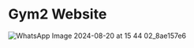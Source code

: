 # Gym2 Website




![WhatsApp Image 2024-08-20 at 15 44 02_8ae157e6](https://github.com/user-attachments/assets/4dca00c0-c9f3-45ae-9cf5-d0095ecbca09)
